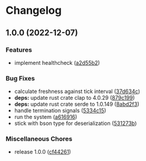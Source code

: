 # Changelog

## 1.0.0 (2022-12-07)


### Features

* implement healthcheck ([a2d55b2](https://github.com/cailloumajor/mongodb-scraper/commit/a2d55b27fe6383b6d6f522e8a7d9f5c50006119d))


### Bug Fixes

* calculate freshness against tick interval ([37d634c](https://github.com/cailloumajor/mongodb-scraper/commit/37d634cad8988b20788a469f5c635022e3f52513))
* **deps:** update rust crate clap to 4.0.29 ([879c199](https://github.com/cailloumajor/mongodb-scraper/commit/879c1999ad89fa8b7541119111267a79ccf47780))
* **deps:** update rust crate serde to 1.0.149 ([8abd2f3](https://github.com/cailloumajor/mongodb-scraper/commit/8abd2f3c71778987515d0df30e63ea8ce1aabe30))
* handle termination signals ([5334c15](https://github.com/cailloumajor/mongodb-scraper/commit/5334c15ccfd4a6e689853d6754d6208716bcc8ef))
* run the system ([a616916](https://github.com/cailloumajor/mongodb-scraper/commit/a6169163f85a067a304a96a6f8decc5ea874765e))
* stick with bson type for deserialization ([531273b](https://github.com/cailloumajor/mongodb-scraper/commit/531273b25f5606b55eeb9bec7ee963ce277adb7f))


### Miscellaneous Chores

* release 1.0.0 ([cf44261](https://github.com/cailloumajor/mongodb-scraper/commit/cf442618e9a13fd368429df910b3ec3a7d2c6a3e))
